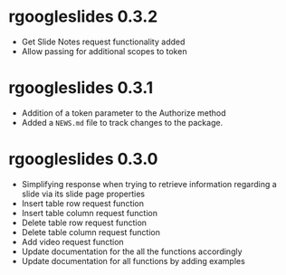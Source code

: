 # rgoogleslides 0.3.2

* Get Slide Notes request functionality added
* Allow passing for additional scopes to token

# rgoogleslides 0.3.1

* Addition of a token parameter to the Authorize method
* Added a `NEWS.md` file to track changes to the package.

# rgoogleslides 0.3.0

* Simplifying response when trying to retrieve information regarding a slide via its slide page properties
* Insert table row request function
* Insert table column request function
* Delete table row request function
* Delete table column request function
* Add video request function
* Update documentation for the all the functions accordingly
* Update documentation for all functions by adding examples
